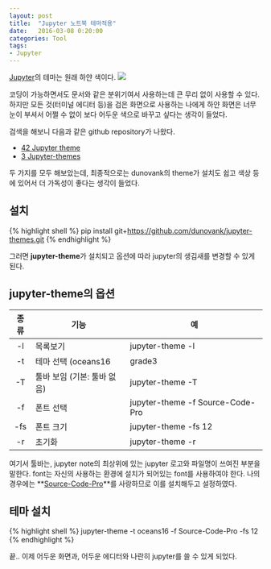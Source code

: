 ```yaml
---
layout: post
title:  "Jupyter 노트북 테마적용"
date:   2016-03-08 0:20:00
categories: Tool
tags:
- Jupyter
---
```


[Jupyter](http://jupyter.org)의 테마는 원래 하얀 색이다.
<img class="col" src="http://jupyter.org/assets/jupyterpreview.png"/>
<!-- ![Jupyter 홈페이지에서 볼 수 있는 Jupyter의 기본 화면](http://jupyter.org/assets/jupyterpreview.png) -->

코딩이 가능하면서도 문서와 같은 분위기여서 사용하는데 큰 무리 없이 사용할 수 있다. 하지만 모든 것(터미널 에디터 등)을 검은 화면으로 사용하는 나에게 하얀 화면은 너무 눈이 부셔서 어쩔 수 없이 보다 어두운 색으로 바꾸고 싶다는 생각이 들었다.

검색을 해보니 다음과 같은 github repository가 나왔다.

* [42 Jupyter theme](https://github.com/nsonnad/base16-ipython-notebook)
* [3 Jupyter-themes](https://github.com/dunovank/jupyter-themes)

두 가지를 모두 해보았는데, 최종적으로는 dunovank의 theme가 설치도 쉽고 색상 등에 있어서 더 가독성이 좋다는 생각이 들었다.

## 설치

{% highlight shell %}
pip install git+https://github.com/dunovank/jupyter-themes.git
{% endhighlight %}

그러면 **jupyter-theme**가 설치되고 옵션에 따라 jupyter의 생김새를 변경할 수 있게 된다.

## jupyter-theme의 옵션

| 종류 | 기능 | 예 |
|:---:|---|---|
| -l | 목록보기 | jupyter-theme -l |
| -t | 테마 선택 (oceans16 | grade3 | space-legos) | jupyter-theme -t oceans16 |
| -T | 툴바 보임 (기본: 툴바 없음) | jupyter-theme -T |
| -f | 폰트 선택 | jupyter-theme -f Source-Code-Pro |
| -fs | 폰트 크기 | jupyter-theme -fs 12 |
| -r | 초기화 | jupyter-theme -r |

여기서 툴바는, jupyter note의 최상위에 있는 jupyter 로고와 파일명이 쓰여진 부분을 말한다.
font는 자신의 사용하는 환경에 설치가 되어있는 font를 사용하여야 한다. 나의 경우에는 **[Source-Code-Pro](https://github.com/adobe-fonts/source-code-pro)**를 사랑하므로 이를 설치해두고 설정하였다.

## 테마 설치

{% highlight shell %}
jupyter-theme -t oceans16 -f Source-Code-Pro -fs 12
{% endhighlight %}

끝.. 이제 어두운 화면과, 어두운 에디터와 나란히 jupyter를 쓸 수 있게 되었다.
